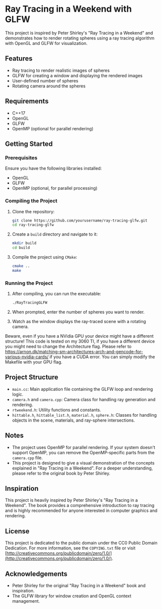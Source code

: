 # Ray Tracing in a Weekend with GLFW

This project is inspired by Peter Shirley's "Ray Tracing in a Weekend" and demonstrates how to render rotating spheres using a ray tracing algorithm with OpenGL and GLFW for visualization.

## Features

- Ray tracing to render realistic images of spheres
- GLFW for creating a window and displaying the rendered images
- User-defined number of spheres
- Rotating camera around the spheres

## Requirements

- C++17
- OpenGL
- GLFW
- OpenMP (optional for parallel rendering)

## Getting Started

### Prerequisites

Ensure you have the following libraries installed:

- OpenGL
- GLFW
- OpenMP (optional, for parallel processing)

### Compiling the Project

1. Clone the repository:
    ```sh
    git clone https://github.com/yourusername/ray-tracing-glfw.git
    cd ray-tracing-glfw
    ```

2. Create a `build` directory and navigate to it:
    ```sh
    mkdir build
    cd build
    ```

3. Compile the project using `CMake`:
    ```sh
    cmake ..
    make
    ```

### Running the Project

1. After compiling, you can run the executable:
    ```sh
    ./RayTracingGLFW
    ```

2. When prompted, enter the number of spheres you want to render.

3. Watch as the window displays the ray-traced scene with a rotating camera.

Beware, even if you have a NVidia GPU your device might have a different structure! This code is tested on my 3060 TI, if you have a different device you might need to change the Architecture flag.
Please refer to https://arnon.dk/matching-sm-architectures-arch-and-gencode-for-various-nvidia-cards/ if you have a CUDA error. You can simply modify the Makefile with your GPU flag.

## Project Structure

- `main.cc`: Main application file containing the GLFW loop and rendering logic.
- `camera.h` and `camera.cpp`: Camera class for handling ray generation and rendering.
- `rtweekend.h`: Utility functions and constants.
- `hittable.h`, `hittable_list.h`, `material.h`, `sphere.h`: Classes for handling objects in the scene, materials, and ray-sphere intersections.

## Notes

- The project uses OpenMP for parallel rendering. If your system doesn't support OpenMP, you can remove the OpenMP-specific parts from the `camera.cpp` file.
- This project is designed to give a visual demonstration of the concepts explained in "Ray Tracing in a Weekend". For a deeper understanding, please refer to the original book by Peter Shirley.

## Inspiration

This project is heavily inspired by Peter Shirley's "Ray Tracing in a Weekend". The book provides a comprehensive introduction to ray tracing and is highly recommended for anyone interested in computer graphics and rendering.

## License

This project is dedicated to the public domain under the CC0 Public Domain Dedication. For more information, see the `COPYING.txt` file or visit [http://creativecommons.org/publicdomain/zero/1.0/](http://creativecommons.org/publicdomain/zero/1.0/).

## Acknowledgements

- Peter Shirley for the original "Ray Tracing in a Weekend" book and inspiration.
- The GLFW library for window creation and OpenGL context management.
